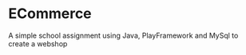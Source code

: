 ECommerce
=========

A simple school assignment using Java, PlayFramework and MySql to create a webshop
